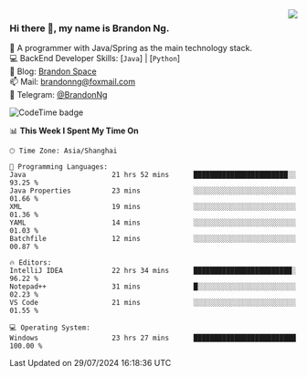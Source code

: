 <img  align="right" src="https://github-readme-stats-brandon0824.vercel.app/api/top-langs/?username=brandon0824&layout=compact">

### Hi there 👋, my name is Brandon Ng.

🌱 A programmer with Java/Spring as the main technology stack.  
💻 BackEnd Developer Skills: [`Java`] | [`Python`]  
📝 Blog: [Brandon Space](https://brandonng.tech)  
📫 Mail: brandonng@foxmail.com  
📰 Telegram: [@BrandonNg](https://t.me/BrandonNg24)  

![CodeTime badge](https://img.shields.io/endpoint?style=flat-square&url=https%3A%2F%2Fapi.codetime.dev%2Fshield%3Fid%3D128%26project%3D%26in%3D604800000)

<!--START_SECTION:waka-->
📊 **This Week I Spent My Time On** 

```text
🕑︎ Time Zone: Asia/Shanghai

💬 Programming Languages: 
Java                     21 hrs 52 mins      ███████████████████████░░   93.25 % 
Java Properties          23 mins             ░░░░░░░░░░░░░░░░░░░░░░░░░   01.66 % 
XML                      19 mins             ░░░░░░░░░░░░░░░░░░░░░░░░░   01.36 % 
YAML                     14 mins             ░░░░░░░░░░░░░░░░░░░░░░░░░   01.03 % 
Batchfile                12 mins             ░░░░░░░░░░░░░░░░░░░░░░░░░   00.87 % 

🔥 Editors: 
IntelliJ IDEA            22 hrs 34 mins      ████████████████████████░   96.22 % 
Notepad++                31 mins             █░░░░░░░░░░░░░░░░░░░░░░░░   02.23 % 
VS Code                  21 mins             ░░░░░░░░░░░░░░░░░░░░░░░░░   01.55 % 

💻 Operating System: 
Windows                  23 hrs 27 mins      █████████████████████████   100.00 % 
```


 Last Updated on 29/07/2024 16:18:36 UTC
<!--END_SECTION:waka-->
